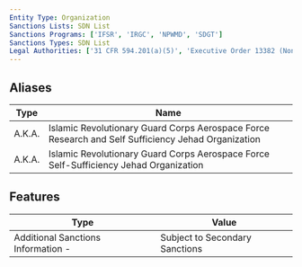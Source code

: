 ```yaml
---
Entity Type: Organization
Sanctions Lists: SDN List
Sanctions Programs: ['IFSR', 'IRGC', 'NPWMD', 'SDGT']
Sanctions Types: SDN List
Legal Authorities: ['31 CFR 594.201(a)(5)', 'Executive Order 13382 (Non-proliferation)']
---
```


## Aliases
| Type  | Name      | 
|-------|-----------|
| A.K.A. | Islamic Revolutionary Guard Corps Aerospace Force Research and Self Sufficiency Jehad Organization |
| A.K.A. | Islamic Revolutionary Guard Corps Aerospace Force Self-Sufficiency Jehad Organization |

## Features
| Type  | Value      |
|-------|------------|
| Additional Sanctions Information - | Subject to Secondary Sanctions |
